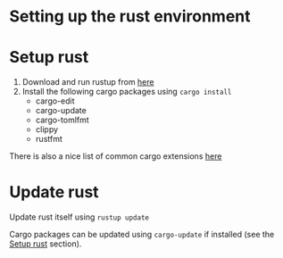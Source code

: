 # Setting up the rust environment

# Setup rust
1. Download and run rustup from [here](https://www.rust-lang.org/tools/install)
2. Install the following cargo packages using ```cargo install```
   * cargo-edit
   * cargo-update
   * cargo-tomlfmt
   * clippy
   * rustfmt

There is also a nice list of common cargo extensions [here](https://github.com/rust-lang/cargo/wiki/Third-party-cargo-subcommands)

# Update rust

Update rust itself using ```rustup update```

Cargo packages can be updated using ```cargo-update``` if installed \(see the [Setup rust](#setup-rust) section\).
